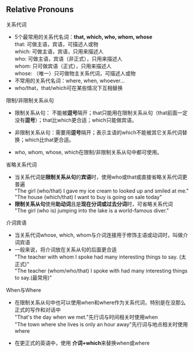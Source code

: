 ## Relative Pronouns
关系代词  
* 5个最常用的关系代名词：**that, which, who, whom, whose**   
that:  可做主语，宾语，可描述人或物  
which: 可做主语，宾语，只用来描述人  
who:   可做主语，宾语（非正式），只用来描述人  
whom:  只可做宾语（正式），只用来描述人  
whose: （唯一）只可做物主关系代词，可描述人或物  
* 不常用的关系代名词：where, when, whoever...
* who/that，that/which可在某些情况下互相替换  

限制/非限制关系从句
* 限制关系从句： 不能被**逗号**隔开；that只能用在限制关系从句（that前面一定没有**逗号**）；that比which更合适；which只能做宾语。

* 非限制关系从句：需要用**逗号**隔开；表示主语的which不能被其它关系代词替换；which比that更合适。

* who, whom, whose, which在限制/非限制关系从句中都可使用。

省略关系代词
* 当关系代词是**限制关系从句**的**宾语**时，使用who或that或直接省略关系代词更普遍  
    "The girl (who/that) I gave my ice cream to looked up and smiled at me."  
    "The house (which/that) I want to buy is going on sale today"
* **限制关系从句**使用**助动词**且是**现在分词或过去分词**时，可省略关系代词  
    "The girl (who is) jumping into the lake is a world-famous diver."

介词宾语
* 当关系代词whose, which, whom与介词连接用于修饰主语或动词时，叫做介词宾语
* 一般来说，将介词放在关系从句的后面更合适  
"The teacher with whom I spoke had many interesting things to say. (太正式)"  
"The teacher (whom/who/that) I spoke with had many interesting things to say.(最常用)"

When与Where
* 在限制关系从句中也可以使用when和where作为关系代词，特别是在没那么正式的写作和对话中  
"That's the day when we met."先行词与时间相关时使用when  
"The town where she lives is only an hour away"先行词与地点相关时使用where 

* 在更正式的英语中，使用 **介词+which**来替换when或where